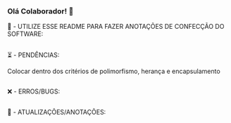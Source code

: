 ### Olá Colaborador! 👋

📣 - UTILIZE ESSE README PARA FAZER ANOTAÇÕES DE CONFECÇÃO DO SOFTWARE:

##

⏳ - PENDÊNCIAS: 

Colocar dentro dos critérios de polimorfismo, herança e encapsulamento

##

❌ - ERROS/BUGS: 

##

💬 - ATUALIZAÇÕES/ANOTAÇÕES: 


